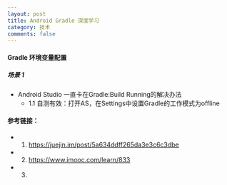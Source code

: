 ```yaml
---
layout: post
title: Android Gradle 深度学习
category: 技术
comments: false
---
```


#### Gradle 环境变量配置




##### 场景 1

* Android Studio 一直卡在Gradle:Build Running的解决办法
	* 1.1 自测有效：打开AS，在Settings中设置Gradle的工作模式为offline


#### 参考链接：


* 1. <https://juejin.im/post/5a634ddff265da3e3c6c3dbe>
* 2. <https://www.imooc.com/learn/833>
* 3. 
 